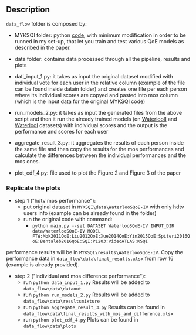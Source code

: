 ## Description
`data_flow` folder is composed by:

 * MYKSQI folder: python [code](https://github.com/zduanmu/ksqi), with minimum modification in order to be runned in my set-up, that let you train and test various QoE models as described in the paper.

 * data folder: contains data processed through all the pipeline, results and plots 

 * dati_input_1.py: it takes as input the original dataset modified with individual vote for each user in the relative column (example of the file can be found inside datain folder) and 
   creates one file per each person where its individual scores are copyed and pasted into mos column (which is the input data for the original MYKSQI code)

 * run_models_2.py: it takes as input the generated files from the above script and then it run the already trained models (on [WaterlooII](https://github.com/zduanmu/ksqi/tree/master/data/WaterlooSQoE-II) and [WaterlooI](https://github.com/zduanmu/ksqi/tree/master/data/WaterlooSQoE-I) datasets) with 
   individual scores and the output is the performance and scores for each user

 * aggregate_result_3.py: it aggregates the results of each person inside the same file and then copy the results for the mos performances
   and calculate the differences between the individual performances and the mos ones.

 * plot_cdf_4.py: file used to plot the Figure 2 and Figure 3 of the paper


### Replicate the plots
* step 1 ("hdtv mos performance"):
	* put original dataset in `MYKSQI\data\WaterlooSQoE-IV` with only hdtv users info (example can be already found in the folder)
	* run the original code with command:
		* `python main.py --set DATASET WaterlooSQoE-IV INPUT_DIR data/WaterlooSQoE-IV MODEL FTW:Mok2011QoE:Liu2012QoE:Xue2014QoE:Yin2015QoE:Spiteri2016QoE:Bentaleb2016QoE:SQI:P1203:VideoATLAS:KSQI`

performance results will be in `MYKSQI\results\WaterlooSQoE-IV`. Copy the performance data in `data_flow\data\final_results.xlsx` from row 16 (example is already provided).

* step 2 ("individual and mos difference performance"):
	* run `python data_input_1.py` Results will be added to `data_flow\data\dataout`
	* run `python run_models_2.py` Results will be added to `data_flow\data\resultsmixture`
	* run `python aggregate_result_3.py` Results can be found in `data_flow\data\final_results_with_mos_and_difference.xlsx`
	* run `python plot_cdf_4.py` Plots can be found in `data_flow\data\plots`





